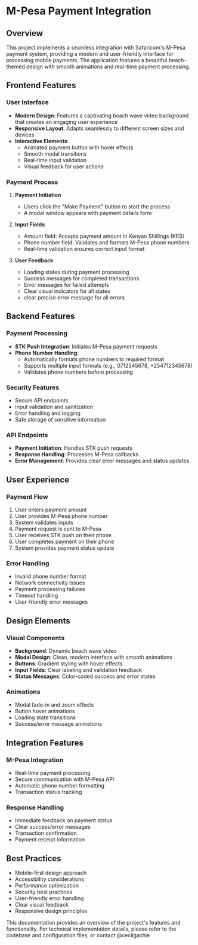 # M-Pesa Payment Integration 

## Overview
This project implements a seamless integration with Safaricom's M-Pesa payment system, providing a modern and user-friendly interface for processing mobile payments. The application features a beautiful beach-themed design with smooth animations and real-time payment processing.

## Frontend Features

### User Interface
- **Modern Design**: Features a captivating beach wave video background that creates an engaging user experience
- **Responsive Layout**: Adapts seamlessly to different screen sizes and devices
- **Interactive Elements**: 
  - Animated payment button with hover effects
  - Smooth modal transitions
  - Real-time input validation
  - Visual feedback for user actions

### Payment Process
1. **Payment Initiation**
   - Users click the "Make Payment" button to start the process
   - A modal window appears with payment details form

2. **Input Fields**
   - Amount field: Accepts payment amount in Kenyan Shillings (KES)
   - Phone number field: Validates and formats M-Pesa phone numbers
   - Real-time validation ensures correct input format

3. **User Feedback**
   - Loading states during payment processing
   - Success messages for completed transactions
   - Error messages for failed attempts
   - Clear visual indicators for all states
   - clear precise error message for all errors

## Backend Features

### Payment Processing
- **STK Push Integration**: Initiates M-Pesa payment requests
- **Phone Number Handling**: 
  - Automatically formats phone numbers to required format
  - Supports multiple input formats (e.g., 0712345678, +254712345678)
  - Validates phone numbers before processing

### Security Features
- Secure API endpoints
- Input validation and sanitization
- Error handling and logging
- Safe storage of sensitive information

### API Endpoints
- **Payment Initiation**: Handles STK push requests
- **Response Handling**: Processes M-Pesa callbacks
- **Error Management**: Provides clear error messages and status updates

## User Experience

### Payment Flow
1. User enters payment amount
2. User provides M-Pesa phone number
3. System validates inputs
4. Payment request is sent to M-Pesa
5. User receives STK push on their phone
6. User completes payment on their phone
7. System provides payment status update

### Error Handling
- Invalid phone number format
- Network connectivity issues
- Payment processing failures
- Timeout handling
- User-friendly error messages

## Design Elements

### Visual Components
- **Background**: Dynamic beach wave video
- **Modal Design**: Clean, modern interface with smooth animations
- **Buttons**: Gradient styling with hover effects
- **Input Fields**: Clear labeling and validation feedback
- **Status Messages**: Color-coded success and error states

### Animations
- Modal fade-in and zoom effects
- Button hover animations
- Loading state transitions
- Success/error message animations

## Integration Features

### M-Pesa Integration
- Real-time payment processing
- Secure communication with M-Pesa API
- Automatic phone number formatting
- Transaction status tracking

### Response Handling
- Immediate feedback on payment status
- Clear success/error messages
- Transaction confirmation
- Payment receipt information

## Best Practices
- Mobile-first design approach
- Accessibility considerations
- Performance optimization
- Security best practices
- User-friendly error handling
- Clear visual feedback
- Responsive design principles

This documentation provides an overview of the project's features and functionality. For technical implementation details, please refer to the codebase and configuration files, or contact  @cecilgachie
